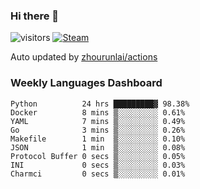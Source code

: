 ### Hi there 👋

![visitors](https://visitor-badge.glitch.me/badge?page_id=zhourunlai)
[![Steam](https://img.shields.io/badge/dynamic/json?label=Steam&query=%24.data.totalSubs&url=https%3A%2F%2Fapi.spencerwoo.com%2Fsubstats%2F%3Fsource%3DsteamGames%26queryKey%3D76561198285156854&suffix=%20Games&logo=steam&labelColor=134375&color=0b1a37&longCache=true)](http://steamcommunity.com/profiles/76561198285156854)

Auto updated by <a href="https://github.com/zhourunlai/zhourunlai/actions" target="_blank">zhourunlai/actions</a>

### Weekly Languages Dashboard

<!--PART:wakatime-->
```text
Python          24 hrs █████████▓ 98.38%
Docker          8 mins ▒░░░░░░░░░ 0.61%
YAML            7 mins ▒░░░░░░░░░ 0.49%
Go              3 mins ▒░░░░░░░░░ 0.26%
Makefile        1 min  ▒░░░░░░░░░ 0.10%
JSON            1 min  ▒░░░░░░░░░ 0.08%
Protocol Buffer 0 secs ▒░░░░░░░░░ 0.05%
INI             0 secs ▒░░░░░░░░░ 0.03%
Charmci         0 secs ▒░░░░░░░░░ 0.01%
```
<!--PART:wakatime-->
